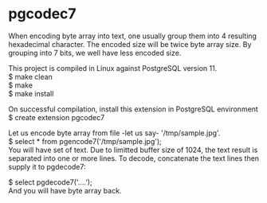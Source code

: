 # pgcodec7
When encoding byte array into text, one usually group them into 4 resulting hexadecimal character. The encoded size will be twice byte array size.
By grouping into 7 bits, we well have less encoded size.

This project is compiled in Linux against PostgreSQL version 11.<br />
$ make clean<br />
$ make<br />
$ make install<br />

On successful compilation, install this extension in PostgreSQL environment<br />
$ create extension pgcodec7<br />

Let us encode byte array from file -let us say- '/tmp/sample.jpg'.<br />
$ select * from pgencode7('/tmp/sample.jpg');<br />
You will have set of text. Due to limitted buffer size of 1024, the text result is separated into one or more lines.
To decode, concatenate the text lines then supply it to pgdecode7:

$ select pgdecode7('....<encoded text>');<br />
And you will have byte array back.

